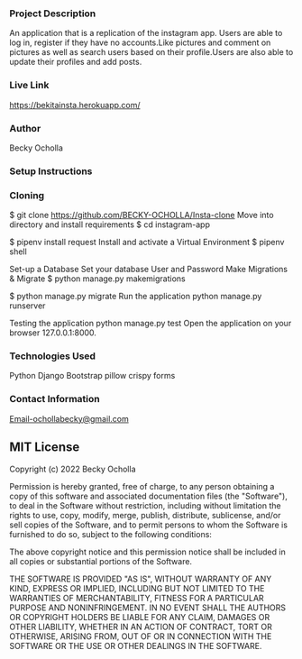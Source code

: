 ### Project Description
An application that is a replication of the instagram app. Users are able to log in, register if they have no accounts.Like pictures and comment on pictures as well as search users based on their profile.Users are also able to update their profiles and add posts.
### Live Link
https://bekitainsta.herokuapp.com/
### Author
Becky Ocholla
### Setup Instructions
### Cloning
$ git clone https://github.com/BECKY-OCHOLLA/Insta-clone
Move into directory and install requirements
$ cd instagram-app

$ pipenv install request
Install and activate a Virtual Environment
$ pipenv shell
 
Set-up a Database
Set your database User and Password 
Make Migrations & Migrate
$ python manage.py makemigrations <DB Name> 

$ python manage.py migrate 
Run the application
python manage.py runserver 

Testing the application
python manage.py test 
Open the application on your browser 127.0.0.1:8000.

### Technologies Used
Python
Django
Bootstrap
pillow
crispy forms
### Contact Information
Email-ochollabecky@gmail.com

## MIT License
Copyright (c) 2022 Becky Ocholla

Permission is hereby granted, free of charge, to any person obtaining a copy
of this software and associated documentation files (the "Software"), to deal
in the Software without restriction, including without limitation the rights
to use, copy, modify, merge, publish, distribute, sublicense, and/or sell
copies of the Software, and to permit persons to whom the Software is
furnished to do so, subject to the following conditions:

The above copyright notice and this permission notice shall be included in all
copies or substantial portions of the Software.

THE SOFTWARE IS PROVIDED "AS IS", WITHOUT WARRANTY OF ANY KIND, EXPRESS OR
IMPLIED, INCLUDING BUT NOT LIMITED TO THE WARRANTIES OF MERCHANTABILITY,
FITNESS FOR A PARTICULAR PURPOSE AND NONINFRINGEMENT. IN NO EVENT SHALL THE
AUTHORS OR COPYRIGHT HOLDERS BE LIABLE FOR ANY CLAIM, DAMAGES OR OTHER
LIABILITY, WHETHER IN AN ACTION OF CONTRACT, TORT OR OTHERWISE, ARISING FROM,
OUT OF OR IN CONNECTION WITH THE SOFTWARE OR THE USE OR OTHER DEALINGS IN THE
SOFTWARE.

